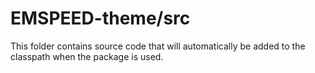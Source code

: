 # EMSPEED-theme/src

This folder contains source code that will automatically be added to the classpath when
the package is used.
